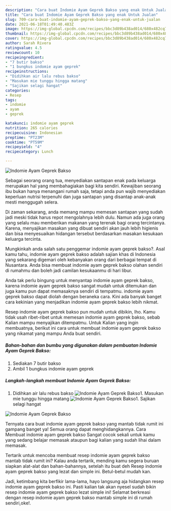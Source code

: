 ```yaml
---
description: "Cara buat Indomie Ayam Geprek Bakso yang enak Untuk Jualan"
title: "Cara buat Indomie Ayam Geprek Bakso yang enak Untuk Jualan"
slug: 709-cara-buat-indomie-ayam-geprek-bakso-yang-enak-untuk-jualan
date: 2021-06-18T01:49:40.483Z
image: https://img-global.cpcdn.com/recipes/bbc3d89b438ad014/680x482cq70/indomie-ayam-geprek-bakso-foto-resep-utama.jpg
thumbnail: https://img-global.cpcdn.com/recipes/bbc3d89b438ad014/680x482cq70/indomie-ayam-geprek-bakso-foto-resep-utama.jpg
cover: https://img-global.cpcdn.com/recipes/bbc3d89b438ad014/680x482cq70/indomie-ayam-geprek-bakso-foto-resep-utama.jpg
author: Sarah Rivera
ratingvalue: 4.5
reviewcount: 10
recipeingredient:
- "7 butir bakso"
- "1 bungkus indomie ayam geprek"
recipeinstructions:
- "Didihkan air lalu rebus bakso"
- "Masukan mie tunggu hingga matang"
- "Sajikan selagi hangat"
categories:
- Resep
tags:
- indomie
- ayam
- geprek

katakunci: indomie ayam geprek 
nutrition: 265 calories
recipecuisine: Indonesian
preptime: "PT23M"
cooktime: "PT59M"
recipeyield: "4"
recipecategory: Lunch

---
```



![Indomie Ayam Geprek Bakso](https://img-global.cpcdn.com/recipes/bbc3d89b438ad014/680x482cq70/indomie-ayam-geprek-bakso-foto-resep-utama.jpg)

Sebagai seorang orang tua, menyediakan santapan enak pada keluarga merupakan hal yang membahagiakan bagi kita sendiri. Kewajiban seorang ibu bukan hanya menangani rumah saja, tetapi anda pun wajib menyediakan keperluan nutrisi terpenuhi dan juga santapan yang disantap anak-anak mesti menggugah selera.

Di zaman  sekarang, anda memang mampu memesan santapan yang sudah jadi meski tidak harus repot mengolahnya lebih dulu. Namun ada juga orang yang selalu mau memberikan makanan yang terenak bagi orang tercintanya. Karena, menyajikan masakan yang dibuat sendiri akan jauh lebih higienis dan bisa menyesuaikan hidangan tersebut berdasarkan masakan kesukaan keluarga tercinta. 



Mungkinkah anda salah satu penggemar indomie ayam geprek bakso?. Asal kamu tahu, indomie ayam geprek bakso adalah sajian khas di Indonesia yang sekarang digemari oleh kebanyakan orang dari berbagai tempat di Nusantara. Anda bisa membuat indomie ayam geprek bakso olahan sendiri di rumahmu dan boleh jadi camilan kesukaanmu di hari libur.

Anda tak perlu bingung untuk menyantap indomie ayam geprek bakso, karena indomie ayam geprek bakso sangat mudah untuk ditemukan dan juga kamu pun dapat memasaknya sendiri di tempatmu. indomie ayam geprek bakso dapat diolah dengan beraneka cara. Kini ada banyak banget cara kekinian yang menjadikan indomie ayam geprek bakso lebih nikmat.

Resep indomie ayam geprek bakso pun mudah untuk dibikin, lho. Kamu tidak usah ribet-ribet untuk memesan indomie ayam geprek bakso, sebab Kalian mampu menyajikan ditempatmu. Untuk Kalian yang ingin membuatnya, berikut ini cara untuk membuat indomie ayam geprek bakso yang nikamat yang mampu Anda buat sendiri.

<!--inarticleads1-->

##### Bahan-bahan dan bumbu yang digunakan dalam pembuatan Indomie Ayam Geprek Bakso:

1. Sediakan 7 butir bakso
1. Ambil 1 bungkus indomie ayam geprek




<!--inarticleads2-->

##### Langkah-langkah membuat Indomie Ayam Geprek Bakso:

1. Didihkan air lalu rebus bakso
<img src="https://img-global.cpcdn.com/steps/d5cedd63d8f00c45/160x128cq70/indomie-ayam-geprek-bakso-langkah-memasak-1-foto.jpg" alt="Indomie Ayam Geprek Bakso">1. Masukan mie tunggu hingga matang
<img src="https://img-global.cpcdn.com/steps/d476c2bdeddc714a/160x128cq70/indomie-ayam-geprek-bakso-langkah-memasak-2-foto.jpg" alt="Indomie Ayam Geprek Bakso">1. Sajikan selagi hangat
<img src="https://img-global.cpcdn.com/steps/cf742c10885b8963/160x128cq70/indomie-ayam-geprek-bakso-langkah-memasak-3-foto.jpg" alt="Indomie Ayam Geprek Bakso">



Ternyata cara buat indomie ayam geprek bakso yang mantab tidak rumit ini gampang banget ya! Semua orang dapat menghidangkannya. Cara Membuat indomie ayam geprek bakso Sangat cocok sekali untuk kamu yang sedang belajar memasak ataupun bagi kalian yang sudah lihai dalam memasak.

Tertarik untuk mencoba membuat resep indomie ayam geprek bakso mantab tidak rumit ini? Kalau anda tertarik, mending kamu segera buruan siapkan alat-alat dan bahan-bahannya, setelah itu buat deh Resep indomie ayam geprek bakso yang lezat dan simple ini. Betul-betul mudah kan. 

Jadi, ketimbang kita berfikir lama-lama, hayo langsung aja hidangkan resep indomie ayam geprek bakso ini. Pasti kalian tak akan nyesel sudah bikin resep indomie ayam geprek bakso lezat simple ini! Selamat berkreasi dengan resep indomie ayam geprek bakso mantab simple ini di rumah sendiri,oke!.

